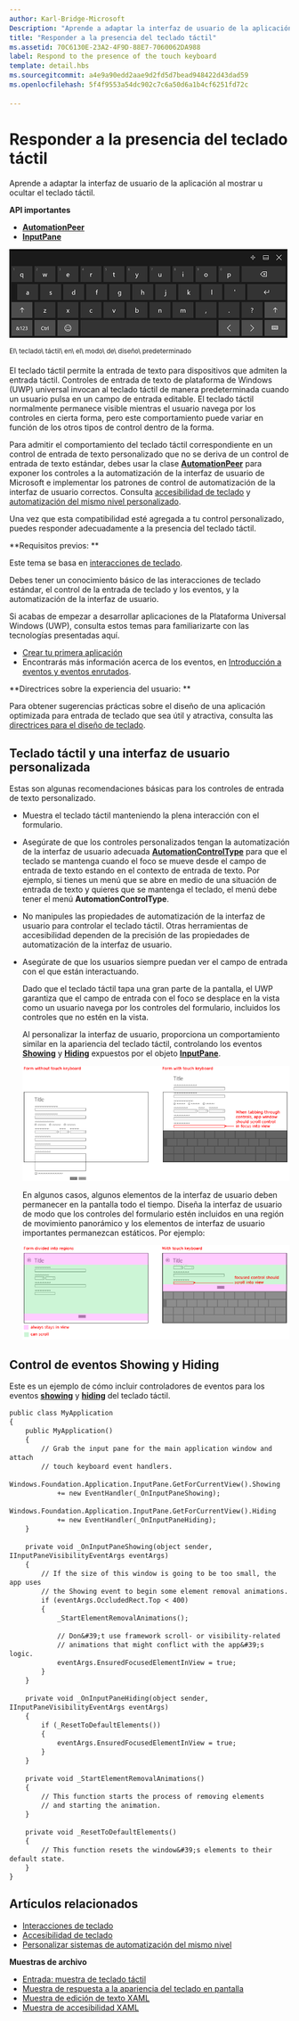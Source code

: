 ```yaml
---
author: Karl-Bridge-Microsoft
Description: "Aprende a adaptar la interfaz de usuario de la aplicación al mostrar u ocultar el teclado táctil."
title: "Responder a la presencia del teclado táctil"
ms.assetid: 70C6130E-23A2-4F9D-88E7-7060062DA988
label: Respond to the presence of the touch keyboard
template: detail.hbs
ms.sourcegitcommit: a4e9a90edd2aae9d2fd5d7bead948422d43dad59
ms.openlocfilehash: 5f4f9553a54dc902c7c6a50d6a1b4cf6251fd72c

---
```


# Responder a la presencia del teclado táctil

Aprende a adaptar la interfaz de usuario de la aplicación al mostrar u ocultar el teclado táctil.


**API importantes**

-   [**AutomationPeer**](https://msdn.microsoft.com/library/windows/apps/br209185)
-   [**InputPane**](https://msdn.microsoft.com/library/windows/apps/br242255)



![El teclado táctil en el modo de diseño predeterminado](images/touchkeyboard-standard.png)

<sup>El\\ teclado\\ táctil\\ en\\ el\\ modo\\ de\\ diseño\\ predeterminado</sup>

El teclado táctil permite la entrada de texto para dispositivos que admiten la entrada táctil. Controles de entrada de texto de plataforma de Windows (UWP) universal invocan al teclado táctil de manera predeterminada cuando un usuario pulsa en un campo de entrada editable. El teclado táctil normalmente permanece visible mientras el usuario navega por los controles en cierta forma, pero este comportamiento puede variar en función de los otros tipos de control dentro de la forma.

Para admitir el comportamiento del teclado táctil correspondiente en un control de entrada de texto personalizado que no se deriva de un control de entrada de texto estándar, debes usar la clase [**AutomationPeer**](https://msdn.microsoft.com/library/windows/apps/br209185) para exponer los controles a la automatización de la interfaz de usuario de Microsoft e implementar los patrones de control de automatización de la interfaz de usuario correctos. Consulta [accesibilidad de teclado](https://msdn.microsoft.com/library/windows/apps/mt244347) y [automatización del mismo nivel personalizado](https://msdn.microsoft.com/library/windows/apps/mt297667).

Una vez que esta compatibilidad esté agregada a tu control personalizado, puedes responder adecuadamente a la presencia del teclado táctil.

**Requisitos previos:  **

Este tema se basa en [interacciones de teclado](keyboard-interactions.md).

Debes tener un conocimiento básico de las interacciones de teclado estándar, el control de la entrada de teclado y los eventos, y la automatización de la interfaz de usuario.

Si acabas de empezar a desarrollar aplicaciones de la Plataforma Universal Windows (UWP), consulta estos temas para familiarizarte con las tecnologías presentadas aquí.

-   [Crear tu primera aplicación](https://msdn.microsoft.com/library/windows/apps/bg124288)
-   Encontrarás más información acerca de los eventos, en [Introducción a eventos y eventos enrutados](https://msdn.microsoft.com/library/windows/apps/mt185584).

**Directrices sobre la experiencia del usuario:  **

Para obtener sugerencias prácticas sobre el diseño de una aplicación optimizada para entrada de teclado que sea útil y atractiva, consulta las [directrices para el diseño de teclado](https://msdn.microsoft.com/library/windows/apps/hh972345).

## <span id="Touch_keyboard_and_a_custom_UI"></span><span id="touch_keyboard_and_a_custom_ui"></span><span id="TOUCH_KEYBOARD_AND_A_CUSTOM_UI"></span>Teclado táctil y una interfaz de usuario personalizada


Estas son algunas recomendaciones básicas para los controles de entrada de texto personalizado.

-   Muestra el teclado táctil manteniendo la plena interacción con el formulario.

-   Asegúrate de que los controles personalizados tengan la automatización de la interfaz de usuario adecuada [**AutomationControlType**](https://msdn.microsoft.com/library/windows/apps/br209182) para que el teclado se mantenga cuando el foco se mueve desde el campo de entrada de texto estando en el contexto de entrada de texto. Por ejemplo, si tienes un menú que se abre en medio de una situación de entrada de texto y quieres que se mantenga el teclado, el menú debe tener el menú **AutomationControlType**.

-   No manipules las propiedades de automatización de la interfaz de usuario para controlar el teclado táctil. Otras herramientas de accesibilidad dependen de la precisión de las propiedades de automatización de la interfaz de usuario.

-   Asegúrate de que los usuarios siempre puedan ver el campo de entrada con el que están interactuando.

    Dado que el teclado táctil tapa una gran parte de la pantalla, el UWP garantiza que el campo de entrada con el foco se desplace en la vista como un usuario navega por los controles del formulario, incluidos los controles que no estén en la vista.

    Al personalizar la interfaz de usuario, proporciona un comportamiento similar en la apariencia del teclado táctil, controlando los eventos [**Showing**](https://msdn.microsoft.com/library/windows/apps/br242262) y [**Hiding**](https://msdn.microsoft.com/library/windows/apps/br242260) expuestos por el objeto [**InputPane**](https://msdn.microsoft.com/library/windows/apps/br242255).

    ![Formulario con y sin el teclado táctil visible](images/touch-keyboard-pan1.png)

    En algunos casos, algunos elementos de la interfaz de usuario deben permanecer en la pantalla todo el tiempo. Diseña la interfaz de usuario de modo que los controles del formulario estén incluidos en una región de movimiento panorámico y los elementos de interfaz de usuario importantes permanezcan estáticos. Por ejemplo:

    ![Un formulario que contiene áreas que deben permanecer siempre visibles](images/touch-keyboard-pan2.png)

## <span id="handling_events"></span><span id="HANDLING_EVENTS"></span>Control de eventos Showing y Hiding


Este es un ejemplo de cómo incluir controladores de eventos para los eventos [**showing**](https://msdn.microsoft.com/library/windows/apps/br242262) y [**hiding**](https://msdn.microsoft.com/library/windows/apps/br242260) del teclado táctil.

```CSharp
public class MyApplication
{
    public MyApplication()
    {
        // Grab the input pane for the main application window and attach
        // touch keyboard event handlers.
        Windows.Foundation.Application.InputPane.GetForCurrentView().Showing  
            += new EventHandler(_OnInputPaneShowing);
        Windows.Foundation.Application.InputPane.GetForCurrentView().Hiding 
            += new EventHandler(_OnInputPaneHiding);
    }

    private void _OnInputPaneShowing(object sender, IInputPaneVisibilityEventArgs eventArgs)
    {
        // If the size of this window is going to be too small, the app uses 
        // the Showing event to begin some element removal animations.
        if (eventArgs.OccludedRect.Top < 400)
        {
            _StartElementRemovalAnimations();

            // Don&#39;t use framework scroll- or visibility-related 
            // animations that might conflict with the app&#39;s logic.
            eventArgs.EnsuredFocusedElementInView = true; 
        }
    }

    private void _OnInputPaneHiding(object sender, IInputPaneVisibilityEventArgs eventArgs)
    {
        if (_ResetToDefaultElements())
        {
            eventArgs.EnsuredFocusedElementInView = true; 
        }
    }

    private void _StartElementRemovalAnimations()
    {
        // This function starts the process of removing elements 
        // and starting the animation.
    }

    private void _ResetToDefaultElements()
    {
        // This function resets the window&#39;s elements to their default state.
    }
}
```

## <span id="related_topics"></span>Artículos relacionados

* [Interacciones de teclado](keyboard-interactions.md)
* [Accesibilidad de teclado](https://msdn.microsoft.com/library/windows/apps/mt244347)
* [Personalizar sistemas de automatización del mismo nivel](https://msdn.microsoft.com/library/windows/apps/mt297667)


**Muestras de archivo**
* [Entrada: muestra de teclado táctil](http://go.microsoft.com/fwlink/p/?linkid=246019)
* [Muestra de respuesta a la apariencia del teclado en pantalla](http://go.microsoft.com/fwlink/p/?linkid=231633)
* [Muestra de edición de texto XAML](http://go.microsoft.com/fwlink/p/?LinkID=251417)
* [Muestra de accesibilidad XAML](http://go.microsoft.com/fwlink/p/?linkid=238570)
 

 







<!--HONumber=Jun16_HO3-->


